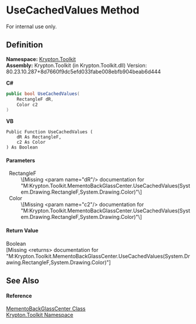 # UseCachedValues Method


For internal use only.



## Definition
**Namespace:** <a href="79d2eac2-21f4-54ff-7552-b20c33c30600.md">Krypton.Toolkit</a>  
**Assembly:** Krypton.Toolkit (in Krypton.Toolkit.dll) Version: 80.23.10.287+8d7660f9dc5efd033fabe008ebfb904beab6d444

**C#**
``` C#
public bool UseCachedValues(
	RectangleF dR,
	Color c2
)
```
**VB**
``` VB
Public Function UseCachedValues ( 
	dR As RectangleF,
	c2 As Color
) As Boolean
```



#### Parameters
<dl><dt>  RectangleF</dt><dd>\[Missing &lt;param name="dR"/&gt; documentation for "M:Krypton.Toolkit.MementoBackGlassCenter.UseCachedValues(System.Drawing.RectangleF,System.Drawing.Color)"\]</dd><dt>  Color</dt><dd>\[Missing &lt;param name="c2"/&gt; documentation for "M:Krypton.Toolkit.MementoBackGlassCenter.UseCachedValues(System.Drawing.RectangleF,System.Drawing.Color)"\]</dd></dl>

#### Return Value
Boolean  
\[Missing &lt;returns&gt; documentation for "M:Krypton.Toolkit.MementoBackGlassCenter.UseCachedValues(System.Drawing.RectangleF,System.Drawing.Color)"\]

## See Also


#### Reference
<a href="c79282ce-6557-1fcd-fe6a-d441eff42159.md">MementoBackGlassCenter Class</a>  
<a href="79d2eac2-21f4-54ff-7552-b20c33c30600.md">Krypton.Toolkit Namespace</a>  
